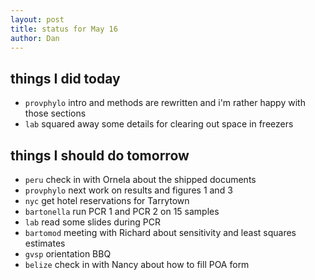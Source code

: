 ```yaml
---
layout: post
title: status for May 16
author: Dan
---
```


## things I did today
* `provphylo` intro and methods are rewritten and i'm rather happy with those sections
* `lab` squared away some details for clearing out space in freezers

## things I should do tomorrow
* `peru` check in with Ornela about the shipped documents
* `provphylo` next work on results and figures 1 and 3
* `nyc` get hotel reservations for Tarrytown
* `bartonella` run PCR 1 and PCR 2 on 15 samples
* `lab` read some slides during PCR
* `bartomod` meeting with Richard about sensitivity and least squares estimates
* `gvsp` orientation BBQ
* `belize` check in with Nancy about how to fill POA form

<i class='fa fa-code' style='color:pink'> </i>
